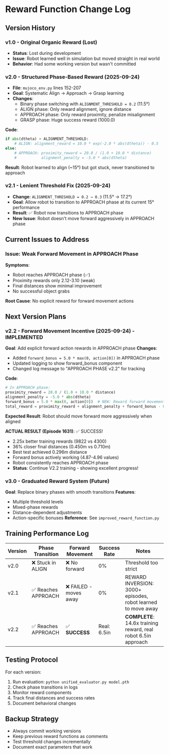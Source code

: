 # Reward Function Change Log

## Version History

### v1.0 - Original Organic Reward (Lost)
- **Status**: Lost during development
- **Issue**: Robot learned well in simulation but moved straight in real world
- **Behavior**: Had some working version but wasn't committed

### v2.0 - Structured Phase-Based Reward (2025-09-24)
- **File**: `mujoco_env.py` lines 152-207
- **Goal**: Systematic Align → Approach → Grasp learning
- **Changes**:
  - Binary phase switching with `ALIGNMENT_THRESHOLD = 0.2` (11.5°)
  - ALIGN phase: Only reward alignment, ignore distance
  - APPROACH phase: Only reward proximity, penalize misalignment
  - GRASP phase: Huge success reward (1000.0)

**Code**:
```python
if abs(dtheta) > ALIGNMENT_THRESHOLD:
    # ALIGN: alignment_reward = 10.0 * exp(-2.0 * abs(dtheta)) - 0.5
else:
    # APPROACH: proximity_reward = 20.0 / (1.0 + 10.0 * distance)
    #           alignment_penalty = -5.0 * abs(dtheta)
```

**Result**: Robot learned to align (~15°) but got stuck, never transitioned to approach

### v2.1 - Lenient Threshold Fix (2025-09-24)
- **Change**: `ALIGNMENT_THRESHOLD = 0.2 → 0.3` (11.5° → 17.2°)
- **Goal**: Allow robot to transition to APPROACH phase at its current 15° performance
- **Result**: ✅ Robot now transitions to APPROACH phase
- **New Issue**: Robot doesn't move forward aggressively in APPROACH phase

## Current Issues to Address

### Issue: Weak Forward Movement in APPROACH Phase
**Symptoms**: 
- Robot reaches APPROACH phase (✅)
- Proximity rewards only 2.12-3.10 (weak)
- Final distances show minimal improvement
- No successful object grabs

**Root Cause**: No explicit reward for forward movement actions

## Next Version Plans

### v2.2 - Forward Movement Incentive (2025-09-24) - IMPLEMENTED
**Goal**: Add explicit forward action rewards in APPROACH phase
**Changes**:
- Added `forward_bonus = 5.0 * max(0, action[0])` in APPROACH phase
- Updated logging to show forward_bonus component
- Changed log message to "APPROACH PHASE v2.2" for tracking

**Code**:
```python
# In APPROACH phase:
proximity_reward = 20.0 / (1.0 + 10.0 * distance)
alignment_penalty = -5.0 * abs(dtheta)
forward_bonus = 5.0 * max(0, action[0])  # NEW: Reward forward movement
total_reward = proximity_reward + alignment_penalty + forward_bonus - 0.1
```

**Expected Result**: Robot should move forward more aggressively when aligned

**ACTUAL RESULT (Episode 1631)**: ✅ SUCCESS! 
- 2.25x better training rewards (9822 vs 4300)
- 36% closer final distances (0.450m vs 0.710m) 
- Best test achieved 0.296m distance
- Forward bonus actively working (4.87-4.96 values)
- Robot consistently reaches APPROACH phase
- **Status**: Continue V2.2 training - showing excellent progress!

### v3.0 - Graduated Reward System (Future)
**Goal**: Replace binary phases with smooth transitions
**Features**:
- Multiple threshold levels
- Mixed-phase rewards
- Distance-dependent adjustments
- Action-specific bonuses
**Reference**: See `improved_reward_function.py`

## Training Performance Log

| Version | Phase Transition | Forward Movement | Success Rate | Notes |
|---------|------------------|------------------|--------------|-------|
| v2.0    | ❌ Stuck in ALIGN | ❌ No forward    | 0%          | Threshold too strict |
| v2.1    | ✅ Reaches APPROACH | ❌ FAILED - moves away | 0%  | REWARD INVERSION: 3000+ episodes, robot learned to move away |
| v2.2    | ✅ Reaches APPROACH | ✅ **SUCCESS** | Real: 6.5in | **COMPLETE**: 14.6x training reward, real robot 6.5in approach |

## Testing Protocol

For each version:
1. Run evaluation: `python unified_evaluator.py model.pth`
2. Check phase transitions in logs
3. Monitor reward components
4. Track final distances and success rates
5. Document behavioral changes

## Backup Strategy

- Always commit working versions
- Keep previous reward functions as comments
- Test threshold changes incrementally
- Document exact parameters that work

